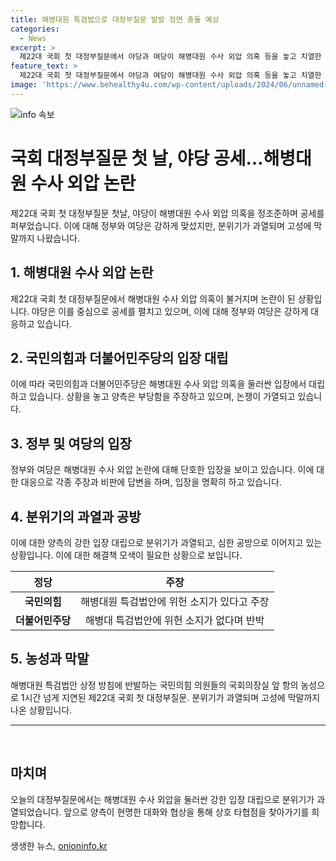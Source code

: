 ```yaml
---
title: 해병대원 특검법으로 대정부질문 발발 정면 충돌 예상
categories:
  - News
excerpt: >
  제22대 국회 첫 대정부질문에서 야당과 여당이 해병대원 수사 외압 의혹 등을 놓고 치열한 공방을 벌였습니다. 더불어민주당은 대통령의 거부권 행사를 이해충돌로 비판하며 정부를 압박하고, 국민의힘은 해병 특검법안의 위헌 소지를 부각시켜 반발했습니다. 고성으로 번진 공방은 대화조차 불가능할 정도로 과열되었고, 고성에 이어 고성이 오가는 상황에서 본회의가 일시중단될 정도로 분위기가 치열해졌습니다.
feature_text: >
  제22대 국회 첫 대정부질문에서 야당과 여당이 해병대원 수사 외압 의혹 등을 놓고 치열한 공방을 벌였습니다. 더불어민주당은 대통령의 거부권 행사를 이해충돌로 비판하며 정부를 압박하고, 국민의힘은 해병 특검법안의 위헌 소지를 부각시켜 반발했습니다. 고성으로 번진 공방은 대화조차 불가능할 정도로 과열되었고, 고성에 이어 고성이 오가는 상황에서 본회의가 일시중단될 정도로 분위기가 치열해졌습니다.
image: 'https://www.behealthy4u.com/wp-content/uploads/2024/06/unnamed-file.png'
---
```


<p><img src="https://www.behealthy4u.com/wp-content/uploads/2024/06/unnamed-file.png" alt="info 속보" /></p>

<h1 data-ke-size="size26">국회 대정부질문 첫 날, 야당 공세…해병대원 수사 외압 논란</h1>

<p data-ke-size="size16">제22대 국회 첫 대정부질문 첫날, 야당이 해병대원 수사 외압 의혹을 정조준하며 공세를 퍼부었습니다. 이에 대해 정부와 여당은 강하게 맞섰지만, 분위기가 과열되며 고성에 막말까지 나왔습니다.</p>

<h2 data-ke-size="size24">1. 해병대원 수사 외압 논란</h2>

<p data-ke-size="size16">제22대 국회 첫 대정부질문에서 해병대원 수사 외압 의혹이 불거지며 논란이 된 상황입니다. 야당은 이를 중심으로 공세를 펼치고 있으며, 이에 대해 정부와 여당은 강하게 대응하고 있습니다.</p>

<h2 data-ke-size="size24">2. 국민의힘과 더불어민주당의 입장 대립</h2>

<p data-ke-size="size16">이에 따라 국민의힘과 더불어민주당은 해병대원 수사 외압 의혹을 둘러싼 입장에서 대립하고 있습니다. 상황을 놓고 양측은 부당함을 주장하고 있으며, 논쟁이 가열되고 있습니다.</p>

<h2 data-ke-size="size24">3. 정부 및 여당의 입장</h2>

<p data-ke-size="size16">정부와 여당은 해병대원 수사 외압 논란에 대해 단호한 입장을 보이고 있습니다. 이에 대한 대응으로 각종 주장과 비판에 답변을 하며, 입장을 명확히 하고 있습니다.</p>

<h2 data-ke-size="size24">4. 분위기의 과열과 공방</h2>

<p data-ke-size="size16">이에 대한 양측의 강한 입장 대립으로 분위기가 과열되고, 심한 공방으로 이어지고 있는 상황입니다. 이에 대한 해결책 모색이 필요한 상황으로 보입니다.</p>

<table>
    <thead>
        <tr>
            <th style="text-align: center;">정당</th>
            <th style="text-align: center;">주장</th>
        </tr>
    </thead>
    <tbody>
        <tr>
            <td style="text-align: center;"><b>국민의힘</b></td>
            <td style="text-align: center;">해병대원 특검법안에 위헌 소지가 있다고 주장</td>
        </tr>
        <tr>
            <td style="text-align: center;"><b>더불어민주당</b></td>
            <td style="text-align: center;">해병대 특검법안에 위헌 소지가 없다며 반박</td>
        </tr>
    </tbody>
</table>

<h2 data-ke-size="size24">5. 농성과 막말</h2>

<p data-ke-size="size16">해병대원 특검법안 상정 방침에 반발하는 국민의힘 의원들의 국회의장실 앞 항의 농성으로 1시간 넘게 지연된 제22대 국회 첫 대정부질문. 분위기가 과열되며 고성에 막말까지 나온 상황입니다.</p>

<hr>

<p data-ke-size="size16">&nbsp;</p>

<h2 data-ke-size="size26">마치며</h2>

<p data-ke-size="size16">오늘의 대정부질문에서는 해병대원 수사 외압을 둘러싼 강한 입장 대립으로 분위기가 과열되었습니다. 앞으로 양측이 현명한 대화와 협상을 통해 상호 타협점을 찾아가기를 희망합니다.</p>
생생한 뉴스, <a href="https://onioninfo.kr" rel="dofollow">onioninfo.kr</a>


